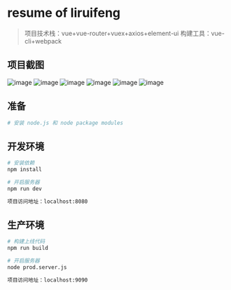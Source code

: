 # resume of liruifeng

> 项目技术栈：vue+vue-router+vuex+axios+element-ui
构建工具：vue-cli+webpack

## 项目截图

![image](https://github.com/1361320179/resume/blob/master/screenshots/1.png)
![image](https://github.com/1361320179/resume/blob/master/screenshots/2.png)
![image](https://github.com/1361320179/resume/blob/master/screenshots/3.png)
![image](https://github.com/1361320179/resume/blob/master/screenshots/4.png)
![image](https://github.com/1361320179/resume/blob/master/screenshots/5.png)
![image](https://github.com/1361320179/resume/blob/master/screenshots/6.png)

## 准备

``` bash
# 安装 node.js 和 node package modules
```

## 开发环境

``` bash
# 安装依赖
npm install

# 开启服务器
npm run dev

项目访问地址：localhost:8080
```

## 生产环境

``` bash
# 构建上线代码
npm run build

# 开启服务器
node prod.server.js

项目访问地址：localhost:9090
```

